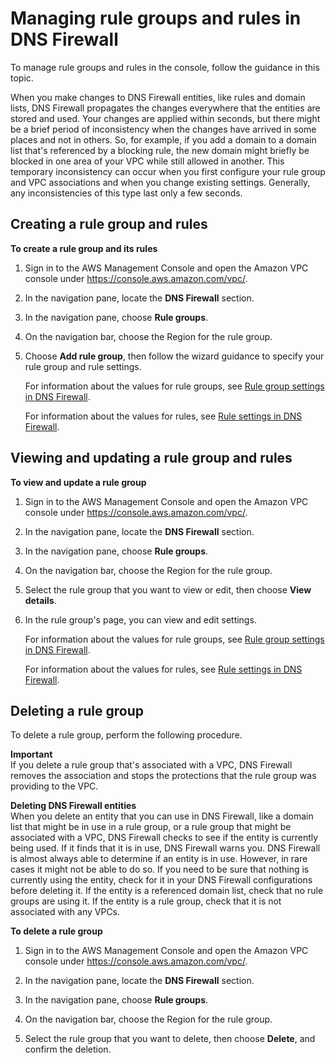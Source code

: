 # Managing rule groups and rules in DNS Firewall<a name="resolver-dns-firewall-rule-group-managing"></a>

To manage rule groups and rules in the console, follow the guidance in this topic\.

When you make changes to DNS Firewall entities, like rules and domain lists, DNS Firewall propagates the changes everywhere that the entities are stored and used\. Your changes are applied within seconds, but there might be a brief period of inconsistency when the changes have arrived in some places and not in others\. So, for example, if you add a domain to a domain list that's referenced by a blocking rule, the new domain might briefly be blocked in one area of your VPC while still allowed in another\. This temporary inconsistency can occur when you first configure your rule group and VPC associations and when you change existing settings\. Generally, any inconsistencies of this type last only a few seconds\.

## Creating a rule group and rules<a name="resolver-dns-firewall-rule-group-adding"></a>

**To create a rule group and its rules**

1. Sign in to the AWS Management Console and open the Amazon VPC console under [https://console\.aws\.amazon\.com/vpc/](https://console.aws.amazon.com/vpc/)\. 

1. In the navigation pane, locate the **DNS Firewall** section\.

1. In the navigation pane, choose **Rule groups**\.

1. On the navigation bar, choose the Region for the rule group\. 

1. Choose **Add rule group**, then follow the wizard guidance to specify your rule group and rule settings\.

   For information about the values for rule groups, see [Rule group settings in DNS Firewall](resolver-dns-firewall-rule-group-settings.md)\.

   For information about the values for rules, see [Rule settings in DNS Firewall](resolver-dns-firewall-rule-settings.md)\.

## Viewing and updating a rule group and rules<a name="resolver-dns-firewall-rule-group-editing"></a>

**To view and update a rule group**

1. Sign in to the AWS Management Console and open the Amazon VPC console under [https://console\.aws\.amazon\.com/vpc/](https://console.aws.amazon.com/vpc/)\. 

1. In the navigation pane, locate the **DNS Firewall** section\.

1. In the navigation pane, choose **Rule groups**\.

1. On the navigation bar, choose the Region for the rule group\. 

1. Select the rule group that you want to view or edit, then choose **View details**\. 

1. In the rule group's page, you can view and edit settings\.

   For information about the values for rule groups, see [Rule group settings in DNS Firewall](resolver-dns-firewall-rule-group-settings.md)\.

   For information about the values for rules, see [Rule settings in DNS Firewall](resolver-dns-firewall-rule-settings.md)\.

## Deleting a rule group<a name="resolver-dns-firewall-rule-group-deleting"></a>

To delete a rule group, perform the following procedure\.

**Important**  
If you delete a rule group that's associated with a VPC, DNS Firewall removes the association and stops the protections that the rule group was providing to the VPC\. 

**Deleting DNS Firewall entities**  
When you delete an entity that you can use in DNS Firewall, like a domain list that might be in use in a rule group, or a rule group that might be associated with a VPC, DNS Firewall checks to see if the entity is currently being used\. If it finds that it is in use, DNS Firewall warns you\. DNS Firewall is almost always able to determine if an entity is in use\. However, in rare cases it might not be able to do so\. If you need to be sure that nothing is currently using the entity, check for it in your DNS Firewall configurations before deleting it\. If the entity is a referenced domain list, check that no rule groups are using it\. If the entity is a rule group, check that it is not associated with any VPCs\.

**To delete a rule group**

1. Sign in to the AWS Management Console and open the Amazon VPC console under [https://console\.aws\.amazon\.com/vpc/](https://console.aws.amazon.com/vpc/)\. 

1. In the navigation pane, locate the **DNS Firewall** section\.

1. In the navigation pane, choose **Rule groups**\.

1. On the navigation bar, choose the Region for the rule group\. 

1. Select the rule group that you want to delete, then choose **Delete**, and confirm the deletion\.